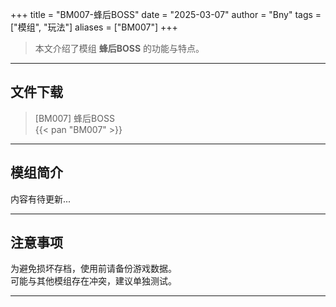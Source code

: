 +++
title = "BM007-蜂后BOSS"
date = "2025-03-07"
author = "Bny"
tags = ["模组", "玩法"]
aliases = ["BM007"]
+++

> 本文介绍了模组 **蜂后BOSS** 的功能与特点。

---

## 文件下载

> [BM007] 蜂后BOSS  
{{< pan "BM007" >}}  

---

## 模组简介

>  
内容有待更新...  

---

## 注意事项

>  
为避免损坏存档，使用前请备份游戏数据。  
可能与其他模组存在冲突，建议单独测试。  

---

